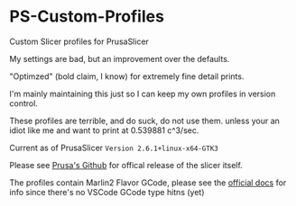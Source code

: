 # PS-Custom-Profiles
Custom Slicer profiles for PrusaSlicer

My settings are bad, but an improvement over the defaults.

"Optimzed" (bold claim, I know) for extremely fine detail prints.  

I'm mainly maintaining this just so I can keep my own profiles in version control. 

These profiles are terrible, and do suck, do not use them. unless your an idiot like me and want to print at 0.539881 c^3/sec.

Current as of PrusaSlicer `Version 2.6.1+linux-x64-GTK3`

Please see [Prusa's Github](https://github.com/prusa3d/PrusaSlicer) for offical release of the slicer itself.

The profiles contain Marlin2 Flavor GCode, please see the [official docs](https://marlinfw.org/meta/gcode/) for info since there's no VSCode GCode type hitns (yet)
